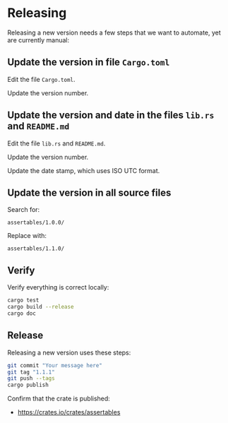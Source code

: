 # Releasing

Releasing a new version needs a few steps that we want to automate, yet are currently manual:

## Update the version in file `Cargo.toml`

Edit the file `Cargo.toml`.

Update the version number.

## Update the version and date in the files `lib.rs` and `README.md`

Edit the file `lib.rs` and `README.md`.

Update the version number.

Update the date stamp, which uses ISO UTC format.

## Update the version in all source files

Search for:

```text
assertables/1.0.0/
```

Replace with:

```text
assertables/1.1.0/
```

## Verify

Verify everything is correct locally:

```sh
cargo test
cargo build --release
cargo doc
```

## Release

Releasing a new version uses these steps:

```sh
git commit "Your message here"
git tag "1.1.1"
git push --tags
cargo publish
```

Confirm that the crate is published:

* <https://crates.io/crates/assertables>
